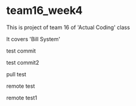 # team16_week4

This is project of team 16 of 'Actual Coding' class

It covers 'Bill System'

test commit

test commit2



pull test

remote test

remote test1